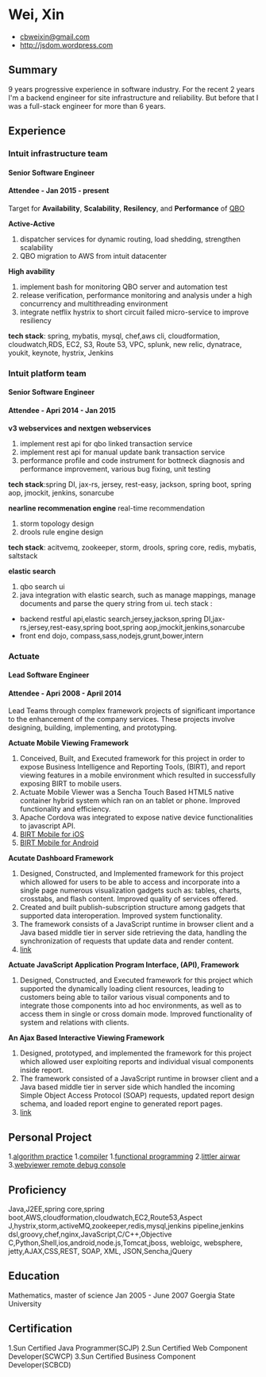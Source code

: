 # Wei, Xin

 * <cbweixin@gmail.com>
 * <http://jsdom.wordpress.com>

## Summary

9 years progressive experience in software industry. For the recent 2 years I'm a backend engineer for site infrastructure and reliability. But before that I was a full-stack engineer for more than 6 years. 

## Experience

### Intuit infrastructure team
#### Senior Software Engineer
#### Attendee - Jan 2015 - present

Target for **Availability**, **Scalability**, **Resilency**, and **Performance** of [QBO](https://quickbook.intuit.com)

**Active-Active**
1. dispatcher services for dynamic routing, load shedding, strengthen scalability
2. QBO migration to AWS from intuit datacenter

**High avability**
1. implement bash for monitoring QBO server and automation test
2. release verification, performance monitoring and analysis under a high concurrency and multithreading environment
3. integrate netflix hystrix to short circuit failed micro-service to improve resiliency

**tech stack**: spring, mybatis, mysql, chef,aws cli, cloudformation, cloudwatch,RDS, EC2, S3, Route 53, VPC,  splunk, new relic, dynatrace, youkit, keynote, hystrix, Jenkins


### Intuit platform team
#### Senior Software Engineer
#### Attendee - Apri 2014 - Jan 2015

**v3 webservices and nextgen webservices**
1. implement rest api for qbo linked transaction service
2. implement rest api for manual update bank transaction service
3. performance profile and code instrument for bottneck diagnosis and performance improvement,
various bug fixing, unit testing

**tech stack**:spring DI, jax-rs, jersey, rest-easy, jackson, spring boot, spring aop, jmockit, jenkins, sonarcube

**nearline recommenation engine**
real-time recommendation
1. storm topology design 
2. drools rule engine design

**tech stack**: acitvemq, zookeeper, storm, drools, spring core, redis, mybatis, saltstack

**elastic search**
1. qbo search ui
2. java integration with elastic search, such as manage mappings, manage documents and parse the query string from ui.
tech stack : 
* backend 
restful api,elastic search,jersey,jackson,spring DI,jax-rs,jersey,rest-easy,spring boot,spring aop,jmockit,jenkins,sonarcube
* front end
dojo, compass,sass,nodejs,grunt,bower,intern 


### Actuate
#### Lead Software Engineer
#### Attendee - Apri 2008 - April 2014

Lead Teams through complex framework projects of significant importance to the enhancement of the
company services. These projects involve designing, building, implementing, and prototyping.

**Actuate Mobile Viewing Framework**

1. Conceived, Built, and Executed framework for this project in order to expose Business
Intelligence and Reporting Tools, (BIRT), and report viewing features in a mobile environment
which resulted in successfully exposing BIRT to mobile users.
2. Actuate Mobile Viewer was a Sencha Touch Based HTML5 native container hybrid system
which ran on an tablet or phone. Improved functionality and efficiency.
3. Apache Cordova was integrated to expose native device functionalities to javascript API.
4. [BIRT Mobile for iOS](https://itunes.apple.com/us/app/birt-ihub-viewer-hd/id370914749?mt=8)
5. [BIRT Mobile for Android](https://play.google.com/store/apps/details?id=com.actuate.birt)

**Acutate Dashboard Framework**
1. Designed, Constructed, and Implemented framework for this project which allowed for users
to be able to access and incorporate into a single page numerous visualization gadgets such
as: tables, charts, crosstabs, and flash content. Improved quality of services offered.
2. Created and built publish-subscription structure among gadgets that supported data interoperation. Improved system functionality.
3. The framework consists of a JavaScript runtime in browser client and a Java based middle
tier in server side retrieving the data, handling the synchronization of requests that update
data and render content.
4. [link](http://www.slideshare.net/birtyguy/birt-360-dashboards)

**Actuate JavaScript Application Program Interface, (API), Framework**
1. Designed, Constructed, and Executed framework for this project which supported the
dynamically loading client resources, leading to customers being able to tailor various visual
components and to integrate those components into ad hoc environments, as well as to
access them in single or cross domain mode. Improved functionality of system and relations
with clients.


**An Ajax Based Interactive Viewing Framework**
1. Designed, prototyped, and implemented the framework for this project which allowed user
exploiting reports and individual visual components inside report.
2. The framework consisted of a JavaScript runtime in browser client and a Java based middle
tier in server side which handled the incoming Simple Object Access Protocol (SOAP)
requests, updated report design schema, and loaded report engine to generated report pages.
3. [link](http://www.slideshare.net/birtyguy/actuate-birt-interactive-viewer)

## Personal Project
1.[algorithm practice](https://github.com/cbweixin/webviewer/algorithm-practice)
1.[compiler](https://github.com/cbweixin/compiler)
1.[functional programming](https://github.com/cbweixin/functional_programming)
2.[littler airwar](https://github.com/cbweixin/little-airwar)
3.[webviewer remote debug console](https://github.com/cbweixin/webviewer-remote-console)

## Proficiency
Java,J2EE,spring core,spring boot,AWS,cloudformation,cloudwatch,EC2,Route53,Aspect J,hystrix,storm,activeMQ,zookeeper,redis,mysql,jenkins pipeline,jenkins dsl,groovy,chef,nginx,JavaScript,C/C++,Objective C,Python,Shell,ios,android,node.js,Tomcat,jboss, webloigc, websphere, jetty,AJAX,CSS,REST, SOAP, XML, JSON,Sencha,jQuery

## Education

Mathematics, master of science
Jan 2005 - June 2007
Goergia State University

## Certification
1.Sun Certified Java Programmer(SCJP)
2.Sun Certified Web Component Developer(SCWCP)
3.Sun Certified Business Component Developer(SCBCD)

